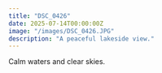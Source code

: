 ```yaml
---
title: "DSC_0426"
date: 2025-07-14T00:00:00Z
image: "/images/DSC_0426.JPG"
description: "A peaceful lakeside view."
---
```


Calm waters and clear skies.
